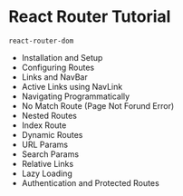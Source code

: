 # React Router Tutorial

`react-router-dom`

- Installation and Setup
- Configuring Routes
- Links and NavBar
- Active Links using NavLink
- Navigating Programmatically
- No Match Route (Page Not Forund Error)
- Nested Routes
- Index Route
- Dynamic Routes
- URL Params
- Search Params
- Relative Links
- Lazy Loading
- Authentication and Protected Routes
